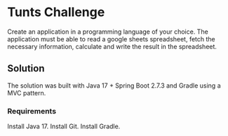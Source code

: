 # Tunts Challenge
Create an application in a programming language of your choice. The application must be able to read a google sheets spreadsheet, fetch the necessary information, calculate and write the result in the spreadsheet.

## Solution
The solution was built with Java 17 + Spring Boot 2.7.3 and Gradle using a MVC pattern.

### Requirements
Install Java 17.
Install Git.
Install Gradle.

